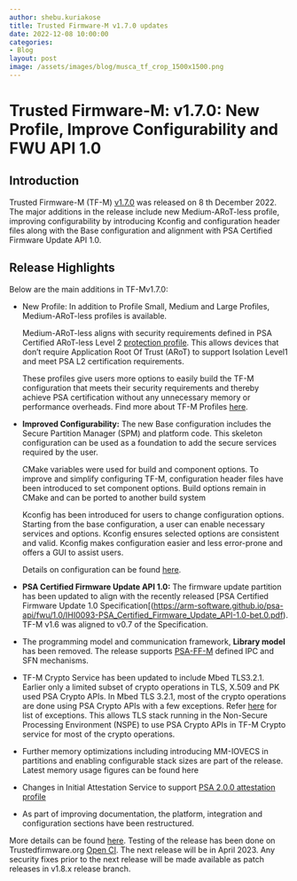 ```yaml
---
author: shebu.kuriakose
title: Trusted Firmware-M v1.7.0 updates 
date: 2022-12-08 10:00:00
categories:
- Blog
layout: post
image: /assets/images/blog/musca_tf_crop_1500x1500.png
---
```


**Trusted Firmware-M: v1.7.0: New Profile, Improve Configurability and FWU API 1.0**
=====================================================

Introduction
------------

Trusted Firmware-M (TF-M) [v1.7.0](https://git.trustedfirmware.org/TF-M/trusted-firmware-m.git/tag/?h=TF-Mv1.7.0) was released on 8 th December 2022. The major additions in the release include new Medium-ARoT-less profile, improving configurability by introducing Kconfig and configuration header files along with the Base configuration and alignment with PSA Certified Firmware Update API 1.0.

Release Highlights 
----------

Below are the main additions in TF-Mv1.7.0:

- New Profile: In addition to Profile Small, Medium and Large Profiles, Medium-ARoT-less profiles is
available.

   Medium-ARoT-less aligns with security requirements defined in PSA Certified ARoT-less Level 2 [protection profile](https://www.psacertified.org/app/uploads/2022/10/JSADEN019-PSA_Certified_Level_2_PP_SESIP_ARoT-less_REL-01.pdf). This allows devices that don’t require Application Root Of Trust (ARoT) to support Isolation Level1 and meet PSA L2 certification requirements.

   These profiles give users more options to easily build the TF-M configuration that meets their security requirements and thereby achieve PSA certification without any unnecessary memory or performance overheads. Find more about TF-M Profiles [here](https://tf-m-user-guide.trustedfirmware.org/configuration/profiles/index.html).

- **Improved Configurability:** The new Base configuration includes the Secure Partition Manager (SPM) and platform code. This skeleton configuration can be used as a foundation to add the secure services required by the user.

   CMake variables were used for build and component options. To improve and simplify configuring TF-M, configuration header files have been introduced to set component options. Build options remain in CMake and can be ported to another build system

   Kconfig has been introduced for users to change configuration options. Starting from the base configuration, a user can enable necessary services and options. Kconfig ensures selected options are consistent and valid. Kconfig makes configuration easier and less error-prone and offers a GUI to assist users.
   
   Details on configuration can be found [here](https://tf-m-user-guide.trustedfirmware.org/configuration/index.html).
   
- **PSA Certified Firmware Update API 1.0:** The firmware update partition has been updated to align with the recently released [PSA Certified Firmware Update 1.0 Specification[(https://arm-software.github.io/psa-api/fwu/1.0/IHI0093-PSA_Certified_Firmware_Update_API-1.0-bet.0.pdf). TF-M v1.6 was aligned to v0.7 of the Specification.

- The programming model and communication framework, **Library model** has been removed. The release supports [PSA-FF-M](https://developer.arm.com/documentation/aes0039/latest) defined IPC and SFN mechanisms.

- TF-M Crypto Service has been updated to include Mbed TLS3.2.1. Earlier only a limited subset of crypto operations in TLS, X.509 and PK used PSA Crypto APIs. In Mbed TLS 3.2.1, most of the crypto operations are done using PSA Crypto APIs with a few exceptions. Refer [here](https://github.com/Mbed-TLS/mbedtls/blob/development/docs/use-psa-crypto.md) for list of exceptions. This allows TLS stack running in the Non-Secure Processing Environment (NSPE) to use PSA Crypto APIs in TF-M Crypto service for most of the crypto operations.

- Further memory optimizations including introducing MM-IOVECS in partitions and enabling configurable stack sizes are part of the release. Latest memory usage figures can be found here

- Changes in Initial Attestation Service to support [PSA 2.0.0 attestation profile](https://www.ietf.org/archive/id/draft-tschofenig-rats-psa-token-09.html)

- As part of improving documentation, the platform, integration and configuration sections have been restructured.



More details can be found [here](https://tf-m-user-guide.trustedfirmware.org/releases/1.7.0.html). Testing of the release has been done on Trustedfirmware.org [Open CI](https://ci.trustedfirmware.org/). The next release will be in April 2023. Any security fixes prior to the next release will be made available as patch releases in v1.8.x release branch.
